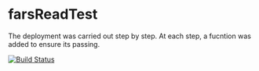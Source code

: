 # farsReadTest

The deployment was carried out step by step. At each step, a fucntion was added to ensure its passing.


[![Build Status](https://travis-ci.org/jennychungpy/farsReadTest.svg?branch=master)](https://travis-ci.org/jennychungpy/farsReadTest)
